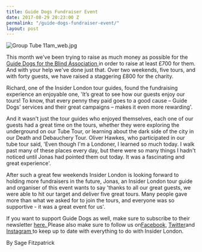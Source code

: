 ```yaml
---
title: Guide Dogs Fundraiser Event
date: 2017-08-29 20:23:00 Z
permalink: "/guide-dogs-fundraiser-event/"
layout: post
---
```


![Group Tube 11am_web.jpg](/uploads/Group%20Tube%2011am_web.jpg)

This month we've been trying to raise as much money as possible for the [Guide Dogs for the Blind Association ](http://www.guidedogs.org.uk/)in order to raise at least £700 for them. And with your help we've done just that. Over two weekends, five tours, and with forty guests, we have raised a staggering £800 for the charity.

Richard, one of the Insider London tour guides, found the fundraising experience an enjoyable one, 'It’s great to see how our guests enjoy our tours! To know, that every penny they paid goes to a good cause – Guide Dogs’ services and their great campaigns – makes it even more rewarding'.

And it wasn't just the tour guides who enjoyed themselves, each one of our guests had a great time on the tours, whether they were exploring the underground on our Tube Tour, or learning about the dark side of the city in our Death and Debauchery Tour. Oliver Hawkes, who participated in our tube tour said, 'Even though I'm a Londoner, I learned so much today. I walk past many of these places every day, but there were so many things I hadn't noticed until Jonas had pointed them out today. It was a fascinating and great experience'. 

After such a great few weekends Insider London is looking forward to holding more fundraisers in the future, Jonas, an Insider London tour guide and organiser of this event wants to say 'thanks to all our great guests, we were able to hit our target and deliver five great tours. Many people gave more than what we asked for to join the tours, and everyone was so supportive - it was a great event for us'. 

If you want to support Guide Dogs as well, make sure to subscribe to their newsletter [here. ](http://www.guidedogs.org.uk/aboutus/staying-in-touch/email-updates)Please also make sure to follow us on[Facebook](http://www.facebook.com/insiderlondon), [Twitter](https://twitter.com/insiderlondon)and [Instagram ](https://www.instagram.com/insiderlondontours/)to keep up to date with everything to do with Insider London.

By Sage Fitzpatrick